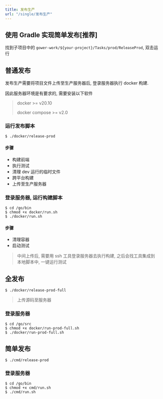 ```yaml
---
title: 发布生产
url: "/single/发布生产"
---
```



## 使用 Gradle 实现简单发布[推荐]

找到子项目中的 `gower-work/${your-project}/Tasks/prod/ReleaseProd`, 双击运行

## 普通发布

发布生产需要将项目文件上传至生产服务器后, 登录服务器执行 docker 构建.

因此服务器环境是有要求的, 需要安装以下软件

> docker >= v20.10
>
> docker compose >= v2.0

### 运行发布脚本

```shell
$ ./docker/release-prod
```

#### 步骤

- 构建前端
- 执行测试
- 清理 dev 运行的临时文件
- 跨平台构建
- 上传至生产服务器

### 登录服务器, 运行构建脚本

```shell
$ cd /go/bin
$ chmod +x docker/run.sh
$ ./docker/run.sh
```

#### 步骤

- 清理容器
- 启动测试

> 中间上传后, 需要用 ssh 工具登录服务器去执行构建, 之后会找工具集成到本地脚本中, 一键运行测试

## 全发布

```shell
$ ./docker/release-prod-full
```
> 上传源码至服务器

### 登录服务器

```shell
$ cd /go/src
$ chmod +x docker/run-prod-full.sh
$ ./docker/run-prod-full.sh
```

## 简单发布

```shell
$ ./cmd/release-prod
```

### 登录服务器

```shell
$ cd /go/bin
$ chmod +x cmd/run.sh
$ ./cmd/run.sh
```
